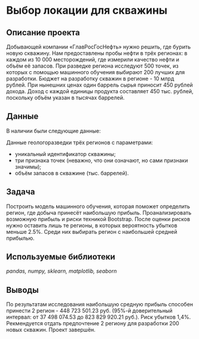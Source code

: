 # Выбор локации для скважины

## Описание проекта

Добывающей компании «ГлавРосГосНефть» нужно решить, где бурить новую скважину. Нам предоставлены пробы нефти в трёх регионах: в каждом из 10 000 месторождений, где измерили качество нефти и объём её запасов. При разведке региона исследуют 500 точек, из которых с помощью машинного обучения выбирают 200 лучших для разработки. Бюджет на разработку скважин в регионе - 10 млрд рублей. При нынешних ценах один баррель сырья приносит 450 рублей дохода. Доход с каждой единицы продукта составляет 450 тыс. рублей, поскольку объём указан в тысячах баррелей.

## Данные

В наличии были следующие данные:

Данные геологоразведки трёх регионов с параметрами:

- уникальный идентификатор скважины;
- три признака точек (неважно, что они означают, но сами признаки значимы);
- объём запасов в скважине (тыс. баррелей).

## Задача

Построить модель машинного обучения, которая поможет определить регион, где добыча принесёт наибольшую прибыль. Проанализировать возможную прибыль и риски техникой Bootstrap. После оценки рисков нужно оставить лишь те регионы, в которых вероятность убытков меньше 2.5%. Среди них выбирать регион с наибольшей средней прибылью.

## Используемые библиотеки
*pandas, numpy, sklearn, matplotlib, seaborn*

## Выводы

По результатам исследования наибольшую средную прибыль способен принести 2 регион - 448 723 501.23 руб. (95%-й доверительный интервал: от 37 498 074.53 до 823 829 920.21 руб.). Риск убытков 1,4%. Рекмендуется отдать предпочтение 2 региону для разработки 200 новых скважин. Проект завершён.
